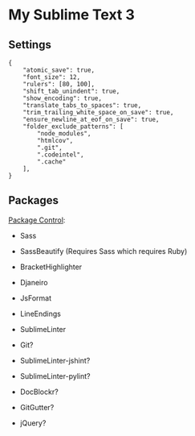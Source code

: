 # My Sublime Text 3

## Settings

```
{
    "atomic_save": true,
    "font_size": 12,
    "rulers": [80, 100],
    "shift_tab_unindent": true,
    "show_encoding": true,
    "translate_tabs_to_spaces": true,
    "trim_trailing_white_space_on_save": true,
    "ensure_newline_at_eof_on_save": true,
    "folder_exclude_patterns": [
        "node_modules",
        "htmlcov",
        ".git",
        ".codeintel",
        ".cache"
    ],
}
```

## Packages

[Package Control](https://packagecontrol.io/installation):

- Sass
- SassBeautify (Requires Sass which requires Ruby)
- BracketHighlighter
- Djaneiro
- JsFormat
- LineEndings
- SublimeLinter

- Git?
- SublimeLinter-jshint?
- SublimeLinter-pylint?
- DocBlockr?
- GitGutter?
- jQuery?
